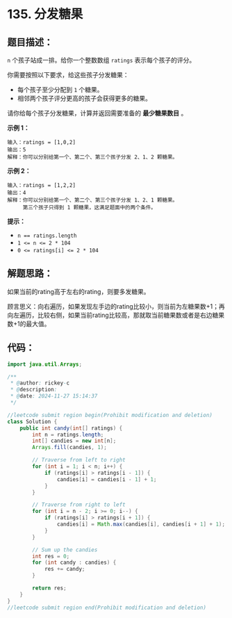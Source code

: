 # 135. 分发糖果

## 题目描述：

`n` 个孩子站成一排。给你一个整数数组 `ratings` 表示每个孩子的评分。

你需要按照以下要求，给这些孩子分发糖果：

+ 每个孩子至少分配到 `1` 个糖果。
+ 相邻两个孩子评分更高的孩子会获得更多的糖果。

请你给每个孩子分发糖果，计算并返回需要准备的 **最少糖果数目** 。

**示例 1：**

```
输入：ratings = [1,0,2]
输出：5
解释：你可以分别给第一个、第二个、第三个孩子分发 2、1、2 颗糖果。
```

**示例 2：**

```
输入：ratings = [1,2,2]
输出：4
解释：你可以分别给第一个、第二个、第三个孩子分发 1、2、1 颗糖果。
     第三个孩子只得到 1 颗糖果，这满足题面中的两个条件。
```

**提示：**

+ `n == ratings.length`
+ `1 <= n <= 2 * 104`
+ `0 <= ratings[i] <= 2 * 104`

## 解题思路：

如果当前的rating高于左右的rating，则要多发糖果。

顾言思义：向右遍历，如果发现左手边的rating比较小，则当前为左糖果数+1；再向左遍历，比较右侧，如果当前rating比较高，那就取当前糖果数或者是右边糖果数+1的最大值。

## 代码：

```java
import java.util.Arrays;

/**
 * @author: rickey-c
 * @description:
 * @date: 2024-11-27 15:14:37
 */

//leetcode submit region begin(Prohibit modification and deletion)
class Solution {
    public int candy(int[] ratings) {
        int n = ratings.length;
        int[] candies = new int[n];
        Arrays.fill(candies, 1);

        // Traverse from left to right
        for (int i = 1; i < n; i++) {
            if (ratings[i] > ratings[i - 1]) {
                candies[i] = candies[i - 1] + 1;
            }
        }

        // Traverse from right to left
        for (int i = n - 2; i >= 0; i--) {
            if (ratings[i] > ratings[i + 1]) {
                candies[i] = Math.max(candies[i], candies[i + 1] + 1);
            }
        }

        // Sum up the candies
        int res = 0;
        for (int candy : candies) {
            res += candy;
        }

        return res;
    }
}
//leetcode submit region end(Prohibit modification and deletion)
```


